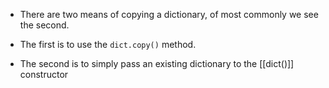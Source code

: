 - There are two means of copying a dictionary, of most commonly we see the second. 

- The first is to use the `dict.copy()` method.
- The second is to simply pass an existing dictionary to the [[dict()]] constructor


